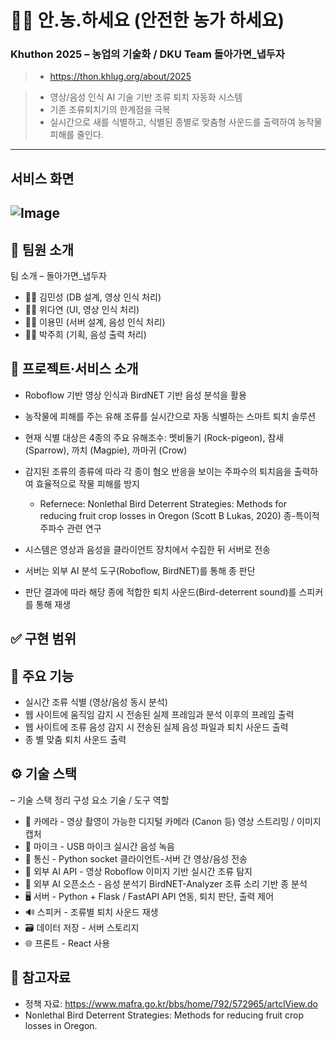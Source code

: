 # 🧑‍🌾 안.농.하세요 (안전한 농가 하세요)
### Khuthon 2025 – 농업의 기술화 / DKU Team 돌아가면_냅두자
> - https://thon.khlug.org/about/2025

> - 영상/음성 인식 AI 기술 기반 조류 퇴치 자동화 시스템
> - 기존 조류퇴치기의 한계점을 극복
> - 실시간으로 새를 식별하고, 식별된 종별로 맞춤형 사운드를 출력하여 농작물 피해를 줄인다.
---
## 서비스 화면 
![Image](https://github.com/user-attachments/assets/f5ccf4b4-12a0-494d-ac73-29898cac0f35)
---
## 🐤 팀원 소개
팀 소개 – 돌아가면_냅두자
- 👨🏻 김민성 (DB 설계, 영상 인식 처리)
- 👩🏻 위다연 (UI, 영상 인식 처리)
- 👨🏻 이용민 (서버 설계, 음성 인식 처리)
- 👩🏻 박주희 (기획, 음성 출력 처리)

## 📌 프로젝트·서비스 소개 
- Roboflow 기반 영상 인식과 BirdNET 기반 음성 분석을 활용
- 농작물에 피해를 주는 유해 조류를 실시간으로 자동 식별하는 스마트 퇴치 솔루션

- 현재 식별 대상은 4종의 주요 유해조수: 멧비둘기 (Rock-pigeon), 참새 (Sparrow), 까치 (Magpie), 까마귀 (Crow)

- 감지된 조류의 종류에 따라 각 종이 혐오 반응을 보이는 주파수의 퇴치음을 출력하여
효율적으로 작물 피해를 방지
  - Refernece: Nonlethal Bird Deterrent Strategies: Methods for reducing fruit crop losses in Oregon (Scott B Lukas, 2020)​ 종-특이적 주파수 관련 연구
- 시스템은 영상과 음성을 클라이언트 장치에서 수집한 뒤 서버로 전송
- 서버는 외부 AI 분석 도구(Roboflow, BirdNET)를 통해 종 판단
- 판단 결과에 따라 해당 종에 적합한 퇴치 사운드(Bird-deterrent sound​)를 스피커를 통해 재생
 

## ✅ 구현 범위
 

## 🍎 주요 기능
- 실시간 조류 식별 (영상/음성 동시 분석)
- 웹 사이트에 움직임 감지 시 전송된 실제 프레임과 분석 이후의 프레임 출력
- 웹 사이트에 조류 음성 감지 시 전송된 실제 음성 파일과 퇴치 사운드 출력
- 종 별 맞춤 퇴치 사운드 출력


## ⚙️ 기술 스택
 – 기술 스택 정리
구성 요소	기술 / 도구	역할
- 🎥 카메라 -	영상 촬영이 가능한 디지털 카메라 (Canon 등)	영상 스트리밍 / 이미지 캡처
- 🎤 마이크 - USB 마이크	실시간 음성 녹음
- 📡 통신 - Python socket	클라이언트-서버 간 영상/음성 전송
- 🧠 외부 AI API - 영상	Roboflow	이미지 기반 실시간 조류 탐지
- 🧠 외부 AI 오픈소스 - 음성 분석기	BirdNET-Analyzer	조류 소리 기반 종 분석
- 🖥️ 서버 - Python + Flask / FastAPI	API 연동, 퇴치 판단, 출력 제어
- 🔊 스피커	-	조류별 퇴치 사운드 재생
- 🗃 데이터 저장 - 서버 스토리지
- 🌐 프론트	- React 사용


## 📄 참고자료
- 정책 자료: https://www.mafra.go.kr/bbs/home/792/572965/artclView.do
- Nonlethal Bird Deterrent Strategies: Methods for reducing fruit crop losses in Oregon.

